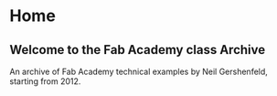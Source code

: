 # Home

## Welcome to the Fab Academy class Archive

An archive of Fab Academy technical examples by Neil Gershenfeld, starting from 2012.
